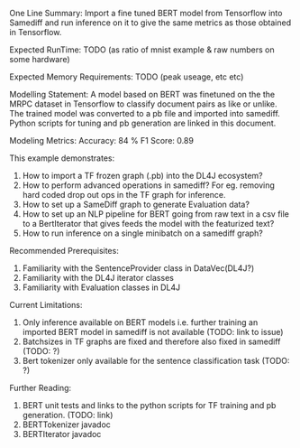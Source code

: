 One Line Summary:
Import a fine tuned BERT model from Tensorflow into Samediff and run inference on it to give the same metrics as those obtained in Tensorflow.

Expected RunTime:
TODO (as ratio of mnist example & raw numbers on some hardware)

Expected Memory Requirements:
TODO (peak useage, etc etc)

Modelling Statement:
A model based on BERT was finetuned on the the MRPC dataset in Tensorflow to classify document pairs as like or unlike.
The trained model was converted to a pb file and imported into samediff. Python scripts for tuning and pb generation are linked in this document.

Modeling Metrics:
Accuracy: 84 % 
F1 Score: 0.89

This example demonstrates:
1) How to import a TF frozen graph (.pb) into the DL4J ecosystem?
2) How to perform advanced operations in samediff? For eg. removing hard coded drop out ops in the TF graph for inference.
3) How to set up a SameDiff graph to generate Evaluation data?
4) How to set up an NLP pipeline for BERT going from raw text in a csv file to a BertIterator that gives feeds the model with the featurized text?
5) How to run inference on a single minibatch on a samediff graph?

Recommended Prerequisites:
1) Familiarity with the SentenceProvider class in DataVec(DL4J?) 
2) Familiarity with the DL4J iterator classes
3) Familiarity with Evaluation classes in DL4J

Current Limitations:
1) Only inference available on BERT models i.e. further training an imported BERT model in samediff is not available (TODO: link to issue)
2) Batchsizes in TF graphs are fixed and therefore also fixed in samediff (TODO: ?)
3) Bert tokenizer only available for the sentence classification task (TODO: ?)

Further Reading:
1) BERT unit tests and links to the python scripts for TF training and pb generation. (TODO: link)
2) BERTTokenizer javadoc
3) BERTIterator javadoc
